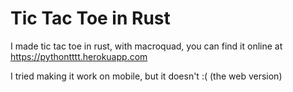 # Tic Tac Toe in Rust

I made tic tac toe in rust, with macroquad, you can find it online at https://pythontttt.herokuapp.com

I tried making it work on mobile, but it doesn't :( (the web version)
